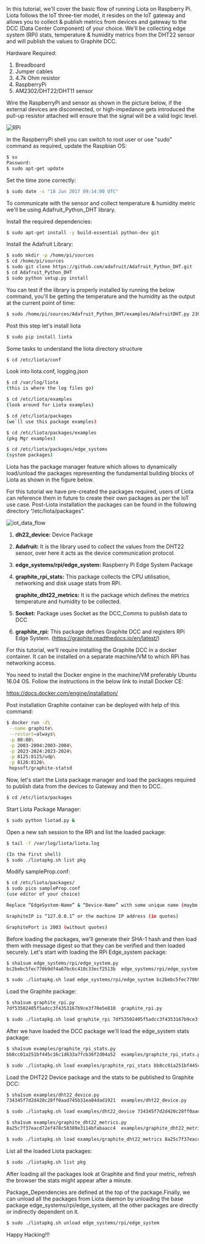 In this tutorial, we'll cover the basic flow of running Liota on Raspberry Pi. Liota follows the IoT three-tier model, it resides on the IoT gateway and allows you to collect & publish metrics from devices and gateway to the DCC (Data Center Component) of your choice. We'll be collecting edge system (RPi) stats, temperature & humidity metrics from the DHT22 sensor and will publish the values to Graphite DCC.

Hardware Required:

1. Breadboard
2. Jumper cables
3. 4.7k Ohm resistor
4. RaspberryPi
5. AM2302/DHT22/DHT11 sensor

Wire the RaspberryPi and sensor as shown in the picture below, if the external devices are disconnected, or high-impedance gets introduced the pull-up resistor attached will ensure that the signal will be a valid logic level.

![RPi](../images/rpi_circuit_diagram.png)

In the RaspberryPi shell you can switch to root user or use "sudo" command as required, update the Raspbian OS:
```sh
$ su 
Password:
$ sudo apt-get update
```

Set the time zone correctly:
```sh
$ sudo date -s "18 Jun 2017 09:14:00 UTC"
```

To communicate with the sensor and collect temperature & humidity metric we'll be using Adafruit_Python_DHT library.

Install the required dependencies:
```sh
$ sudo apt-get install -y build-essential python-dev git
```
Install the Adafruit Library:
```sh
$ sudo mkdir -p /home/pi/sources
$ cd /home/pi/sources
$ sudo git clone https://github.com/adafruit/Adafruit_Python_DHT.git
$ cd Adafruit_Python_DHT
$ sudo python setup.py install
```

You can test if the library is properly installed by running the below command, you'll be getting the temperature and the humidity as the output at the current point of time:
```sh
$ sudo /home/pi/sources/Adafruit_Python_DHT/examples/AdafruitDHT.py 2302 4
```

Post this step let's install liota
```sh
$ sudo pip install liota
```

Some tasks to understand the liota directory structure
```sh
$ cd /etc/liota/conf
```

Look into liota.conf, logging.json

```sh
$ cd /var/log/liota
(this is where the log files go)

$ cd /etc/liota/examples
(look around for Liota examples)

$ cd /etc/liota/packages
(we`ll use this package examples)

$ cd /etc/liota/packages/examples
(pkg Mgr examples)

$ cd /etc/liota/packages/edge_systems
(system packages)
```

Liota has the package manager feature which allows to dynamically load/unload the packages representing the fundamental building blocks of Liota as shown in the figure below.


For this tutorial we have pre-created the packages required, users of Liota can reference them in future to create their own packages as per the IoT use case. Post-Liota installation the packages can be found in the following directory “/etc/liota/packages”.

![iot_data_flow](../images/iot_data_flow.png)

1. **dh22_device:** Device Package

2. **Adafruit:** It is the library used to collect the values from the DHT22 sensor, over here it acts as the device communication protocol.

3. **edge_systems/rpi/edge_system:** Raspberry Pi Edge System Package

4. **graphite_rpi_stats:** This package collects the CPU utilisation, networking and disk usage stats from RPi.
   
   **graphite_dht22_metrics:** It is the package which defines the metrics temperature and humidity to be collected. 

5. **Socket:** Package uses Socket as the DCC_Comms to publish data to DCC

6. **graphite_rpi:** This package defines Graphite DCC and registers RPi Edge System.
                 (https://graphite.readthedocs.io/en/latest/)

For this tutorial, we'll require installing the Graphite DCC in a docker container. It can be installed on a separate machine/VM to which RPi has networking access.

You need to install the Docker engine in the machine/VM preferably Ubuntu 16.04 OS. Follow the instructions in the below link to install Docker CE:

https://docs.docker.com/engine/installation/

Post installation Graphite container can be deployed with help of this command:

```sh
$ docker run -d\
 --name graphite\
 --restart=always\
 -p 80:80\
 -p 2003-2004:2003-2004\
 -p 2023-2024:2023-2024\
 -p 8125:8125/udp\
 -p 8126:8126\
 hopsoft/graphite-statsd
```

Now, let's start the Liota package manager and load the packages required to publish data from the devices to Gateway and then to DCC.

```bash
$ cd /etc/liota/packages
```
Start Liota Package Manager:

```sh
$ sudo python liotad.py &
```
Open a new ssh session to the RPi and list the loaded package:
```sh
$ tail -f /var/log/liota/liota.log

(In the first shell)
$ sudo ./liotapkg.sh list pkg
```

Modify sampleProp.conf:
```sh
$ cd /etc/liota/packages/
$ sudo pico sampleProp.conf
(use editor of your choice)

Replace “EdgeSystem-Name” & “Device-Name” with some unique name (maybe your first-last-name)

GraphiteIP is “127.0.0.1” or the machine IP address (in quotes)

GraphitePort is 2003 (without quotes)
```

Before loading the packages, we'll generate their SHA-1 hash and then load them with message digest so that they can be verified and then loaded securely.
Let's start with loading the RPi Edge_system package:
```sh
$ sha1sum edge_systems/rpi/edge_system.py
bc2bebc5fec770b9df4a67bc6c410c33ecf2513b  edge_systems/rpi/edge_system.py

$ sudo ./liotapkg.sh load edge_systems/rpi/edge_system bc2bebc5fec770b9df4a67bc6c410c33ecf2513b
```

Load the Graphite package:
```sh
$ sha1sum graphite_rpi.py
7df53502405f5adcc3f4353167b9ce3f70e5e810  graphite_rpi.py

$ sudo ./liotapkg.sh load graphite_rpi 7df53502405f5adcc3f4353167b9ce3f70e5e810
```

After we have loaded the DCC package we'll load the edge_system stats package:
```sh
$ sha1sum examples/graphite_rpi_stats.py
bb8cc01a251bf445c16c1d633a7fcb36f2d04a52  examples/graphite_rpi_stats.py

$ sudo ./liotapkg.sh load examples/graphite_rpi_stats bb8cc01a251bf445c16c1d633a7fcb36f2d04a52
```

Load the DHT22 Device package and the stats to be published to Graphite DCC:
```sh
$ sha1sum examples/dht22_device.py
734345f7d2d420c28ff0aad745b31ea84dad1921  examples/dht22_device.py

$ sudo ./liotapkg.sh load examples/dht22_device 734345f7d2d420c28ff0aad745b31ea84dad1921

$ sha1sum examples/graphite_dht22_metrics.py
8a25c7f37eacd72ef478c50389e3114bfabaacc4  examples/graphite_dht22_metrics.py

$ sudo ./liotapkg.sh load examples/graphite_dht22_metrics 8a25c7f37eacd72ef478c50389e3114bfabaacc4
```

List all the loaded Liota packages:
```sh
$ sudo ./liotapkg.sh list pkg
```

After loading all the packages look at Graphite and find your metric, refresh the browser the stats might appear after a minute.

Package_Dependencies are defined at the top of the package.Finally, we can unload all the packages from Liota daemon by unloading the base package edge_systems/rpi/edge_system, all the other packages are directly or indirectly dependent on it.

```sh
$ sudo ./liotapkg.sh unload edge_systems/rpi/edge_system
```

Happy Hacking!!!
